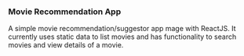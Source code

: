### Movie Recommendation App 

A simple movie recommendation/suggestor app mage with ReactJS. It currently uses static data to list movies and has functionality to search movies and view details of a movie.